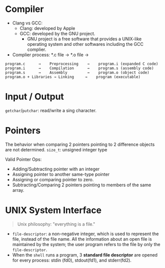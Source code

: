  
# Compiler
- Clang vs GCC:
	- Clang: developed by Apple
	- GCC: developed by the GNU project.
		-  GNU project is a free software that  provides a UNIX-like operating system and other softwares including the GCC complier.
- Complier process: *.c file -> *.o file -> 
```
program.c      →    Preprocessing    →    program.i (expanded C code)
program.i      →    Compilation      →    program.s (assembly code)
program.s      →    Assembly         →    program.o (object code)
program.o + Libraries → Linking     →    program (executable)
```

# Input / Output
`getchar`/`putchar`:  read/write a sing character.
# Pointers
The behavior when comparing 2 pointers pointing to 2 difference objects are not  determined.
`size_t`: unsigned integer type

Valid Pointer Ops:
- Adding/Subtracting pointer with an integer
- Assigning pointer to another same-type pointer
- Assigning or comparing pointer to zero.
- Subtracting/Comparing 2 pointers pointing to members of the same array.
# UNIX System Interface
> Unix philosophy: "everything is a file."

- `file-descriptor`: a non-negative integer, which is used to represent the file, instead of the file name. All the information about an open file is maintained by the system; the user program refers to the file by only the `file-descriptor`.
- When the `shell` runs a program, 3 **standard file descriptor** are opened for every process: stdin (fd0), stdout(fd1), and stderr(fd2).


